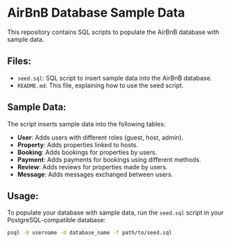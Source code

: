 # AirBnB Database Sample Data

This repository contains SQL scripts to populate the AirBnB database with sample data.

## Files:
- `seed.sql`: SQL script to insert sample data into the AirBnB database.
- `README.md`: This file, explaining how to use the seed script.

## Sample Data:
The script inserts sample data into the following tables:
- **User**: Adds users with different roles (guest, host, admin).
- **Property**: Adds properties linked to hosts.
- **Booking**: Adds bookings for properties by users.
- **Payment**: Adds payments for bookings using different methods.
- **Review**: Adds reviews for properties made by users.
- **Message**: Adds messages exchanged between users.

## Usage:
To populate your database with sample data, run the `seed.sql` script in your PostgreSQL-compatible database:

```bash
psql -U username -d database_name -f path/to/seed.sql
